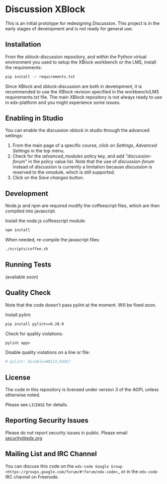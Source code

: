 Discussion XBlock
=================

This is an initial prototype for redesigning Discussion. This project is in the early stages of
development and is not ready for general use.

Installation
------------

From the xblock-discussion repository, and within the Python virtual environment you used to setup
the XBlock workbench or the LMS, install the requirements:

```bash
pip install -r requirements.txt
```

Since XBlock and xblock-discussion are both in development, it is recommended to use the XBlock
revision specified in the workbench/LMS requirements.txt file. The main XBlock repository is not
always ready to use in edx-platform and you might experience some issues.

Enabling in Studio
------------------

You can enable the discussion xblock in studio through the advanced settings:

1. From the main page of a specific course, click on *Settings*, *Advanced Settings* in the top
menu.
2. Check for the *advanced_modules* policy key, and add *"discussion-forum"* in the policy value
list. Note that the use of *discussion-forum* instead of *discussion* is currently a limitation
because *discussion* is reserved to the xmodule, which is still supported.
3. Click on the *Save changes* button.

Development
-----------

Node.js and npm are required modify the coffeescript files, which are then compiled into javascript.

Install the node.js coffeescript module:

```bash
npm install
```

When needed, re-compile the javascript files:

```bash
./scripts/coffee.sh
```

Running Tests
-------------

(available soon)

Quality Check
-------------

Note that the code doesn't pass pylint at the moment. Will be fixed soon.

Install pylint:

```bash
pip install pylint==0.28.0
```

Check for quality violations:

```bash
pylint apps
```

Disable quality violations on a line or file:

```python
# pylint: disable=W0123,E4567
```

License
-------

The code in this repository is licensed under version 3 of the AGPL unless
otherwise noted.

Please see ``LICENSE`` for details.

Reporting Security Issues
-------------------------

Please do not report security issues in public. Please email security@edx.org

Mailing List and IRC Channel
----------------------------

You can discuss this code on the
`edx-code Google Group <https://groups.google.com/forum/#!forum/edx-code>`_ or
in the `edx-code` IRC channel on Freenode.
